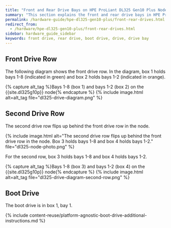 ```yaml
---
title: "Front and Rear Drive Bays on HPE ProLiant DL325 Gen10 Plus Nodes"
summary: "This section explains the front and rear drive bays in HPE ProLiant DL325 Gen10 Plus nodes. On this platform, the drives in a node are arranged into <em>rows</em> and groups called <em>boxes</em>."
permalink: /hardware-guide/hpe-dl325-gen10-plus/front-rear-drives.html
redirect_from:
  - /hardware/hpe-dl325-gen10-plus/front-rear-drives.html
sidebar: hardware_guide_sidebar
keywords: front drive, rear drive, boot drive, drive, drive bay
---
```


## Front Drive Row
The following diagram shows the front drive row. In the diagram, box 1 holds bays 1-8 (indicated in green) and box 2 holds bays 1-2 (indicated in orange).

{% capture alt_tag %}Bays 1-8 (box 1) and bays 1-2 (box 2) on the {{site.dl325g10p}} node{% endcapture %}
{% include image.html alt=alt_tag file="dl325-drive-diagram.png" %}

## Second Drive Row
The second drive row flips up behind the front drive row in the node.

{% include image.html alt="The second drive row flips up behind the front drive row in the node. Box 3 holds bays 1-8 and box 4 holds bays 1-2." file="dl325-node-photo.png" %}<br>

For the second row, box 3 holds bays 1-8 and box 4 holds bays 1-2.

{% capture alt_tag %}Bays 1-8 (box 3) and bays 1-2 (box 4) on the {{site.dl325g10p}} node{% endcapture %}
{% include image.html alt=alt_tag file="dl325-drive-diagram-second-row.png" %}

## Boot Drive
The boot drive is in box 1, bay 1.

{% include content-reuse/platform-agnostic-boot-drive-additional-instructions.md %}
